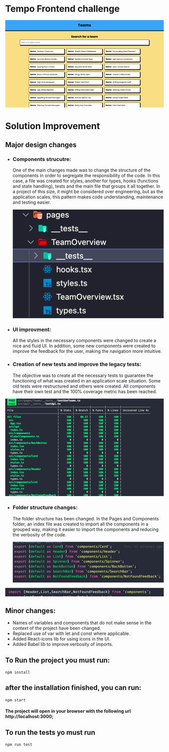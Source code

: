 
# Tempo Frontend challenge

![Main Screen](https://github.com/IMeinen/MEINEN_fe_ARTUR_exercise/blob/main/MainScreen.png)
# Solution Improvement

## Major design changes
	
 - ### Components strucutre: 
	 One of the main changes made was to change the structure of the components in order to segregate the responsibility of the code. In this case, a file was created for styles, another for types, hooks (functions and state handling), tests and the main file that groups it all together. In a project of this size, it might be considered over engineering, but as the application scales, this pattern makes code understanding, maintenance and testing easier.

	![ component structure](https://github.com/IMeinen/MEINEN_fe_ARTUR_exercise/blob/main/architecture_changes.png)
 - ### UI improvment:
	All the styles in the necessary components were changed to create a nice and fluid UI. In addition, some new components were created to improve the feedback for the user, making the navigation more intuitive.
- ### Creation of new tests and improve the legacy tests:
	The objective was to create all the necessary tests to guarantee the functioning of what was created in an application scale situation. Some old tests were restructured and others were created. All components have their own test and the 100% coverage metric has been reached.

![enter image description here](https://github.com/IMeinen/MEINEN_fe_ARTUR_exercise/blob/main/TestsCoverage.png)

- ### Folder structure changes:
	The folder structure has been changed. In the Pages and Components folder, an index file was created to import all the components in a grouped way, making it easier to import the components and reducing the verbosity of the code.
	
	![exports grouped](https://github.com/IMeinen/MEINEN_fe_ARTUR_exercise/blob/main/imports_grouped.png)

![calling imports grouped](https://github.com/IMeinen/MEINEN_fe_ARTUR_exercise/blob/main/call_imports_grouped.png)


## Minor changes:

- Names of variables and components that do not make sense in the context of the project have been changed.
- Replaced use of var with let and const where applicable.
- Added React-icons lib for using icons in the UI.
- Added Babel lib to improve verbosity of imports.

 
## To Run the project you must run:

```
npm install
```

## after the installation finished, you can run:

```
npm start
```

#### The project will open in your browser with the following url http://localhost:3000;

## To run the tests yo must run

```
npm run test
```
